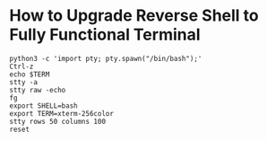 # How to Upgrade Reverse Shell to Fully Functional Terminal

```
python3 -c 'import pty; pty.spawn("/bin/bash");'
Ctrl-z
echo $TERM
stty -a
stty raw -echo
fg
export SHELL=bash
export TERM=xterm-256color
stty rows 50 columns 100
reset
```
